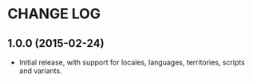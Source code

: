 CHANGE LOG
==========

## 1.0.0 (2015-02-24)
 - Initial release, with support for locales, languages, territories, scripts and variants.

